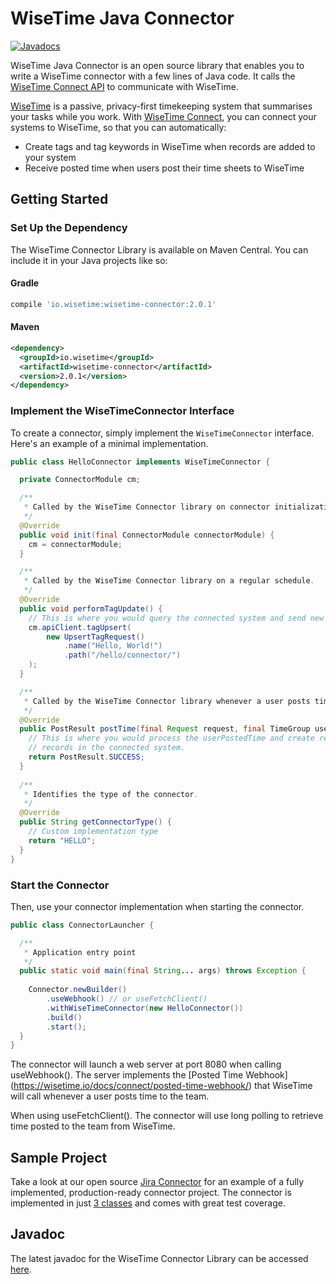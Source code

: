 # WiseTime Java Connector
[![Javadocs](https://www.javadoc.io/badge/io.wisetime/wisetime-connector.svg)](https://www.javadoc.io/doc/io.wisetime/wisetime-connector)

WiseTime Java Connector is an open source library that enables you to write a WiseTime connector with a few lines of Java code. It calls the [WiseTime Connect API](https://wisetime.io/docs/connect/api/) to communicate with WiseTime.

[WiseTime](https://wisetime.io) is a passive, privacy-first timekeeping system that summarises your tasks while you work. With [WiseTime Connect](https://wisetime.io/docs/connect/), you can connect your systems to WiseTime, so that you can automatically:

* Create tags and tag keywords in WiseTime when records are added to your system
* Receive posted time when users post their time sheets to WiseTime

## Getting Started

### Set Up the Dependency

The WiseTime Connector Library is available on Maven Central. You can include it in your Java projects like so:

#### Gradle

```groovy
compile 'io.wisetime:wisetime-connector:2.0.1'
```

#### Maven

```xml
<dependency>
  <groupId>io.wisetime</groupId>
  <artifactId>wisetime-connector</artifactId>
  <version>2.0.1</version>
</dependency>
```

### Implement the WiseTimeConnector Interface

To create a connector, simply implement the `WiseTimeConnector` interface. Here's an example of a minimal implementation.

```java
public class HelloConnector implements WiseTimeConnector {

  private ConnectorModule cm;

  /**
   * Called by the WiseTime Connector library on connector initialization.
   */
  @Override
  public void init(final ConnectorModule connectorModule) {
    cm = connectorModule;
  }

  /**
   * Called by the WiseTime Connector library on a regular schedule.
   */
  @Override
  public void performTagUpdate() {
    // This is where you would query the connected system and send new tags to WiseTime.
    cm.apiClient.tagUpsert(
        new UpsertTagRequest()
            .name("Hello, World!")
            .path("/hello/connector/")
    );
  }

  /**
   * Called by the WiseTime Connector library whenever a user posts time to the team.
   */
  @Override
  public PostResult postTime(final Request request, final TimeGroup userPostedTime) {
    // This is where you would process the userPostedTime and create relevant
    // records in the connected system.
    return PostResult.SUCCESS;
  }
  
  /**
   * Identifies the type of the connector.
   */
  @Override
  public String getConnectorType() {
    // Custom implementation type 
    return "HELLO";
  }
}

```

### Start the Connector

Then, use your connector implementation when starting the connector.

```java
public class ConnectorLauncher {

  /**
   * Application entry point
   */
  public static void main(final String... args) throws Exception {
    
    Connector.newBuilder()
        .useWebhook() // or useFetchClient()
        .withWiseTimeConnector(new HelloConnector())
        .build()
        .start();
  }
}
```

The connector will launch a web server at port 8080 when calling useWebhook(). The server implements the [Posted Time Webhook] (https://wisetime.io/docs/connect/posted-time-webhook/) that WiseTime will call whenever a user posts time to the team.

When using useFetchClient(). The connector will use long polling to retrieve time posted to the team from WiseTime.

## Sample Project

Take a look at our open source [Jira Connector](https://github.com/wisetime-io/wisetime-jira-connector) for an example of a fully implemented, production-ready connector project. The connector is implemented in just [3 classes](https://github.com/wisetime-io/wisetime-jira-connector/tree/master/src/main/java/io/wisetime/connector/jira) and comes with great test coverage.

## Javadoc

The latest javadoc for the WiseTime Connector Library can be accessed [here](https://www.javadoc.io/doc/io.wisetime/wisetime-connector).